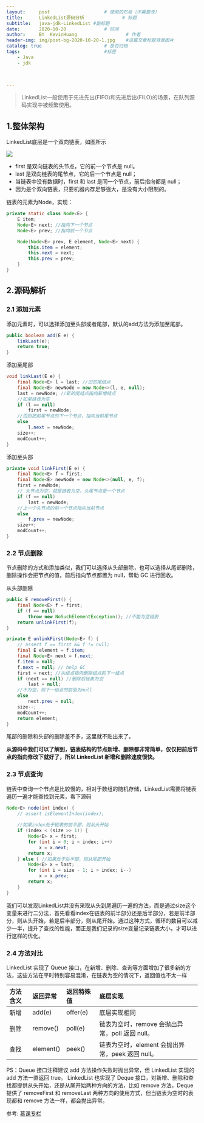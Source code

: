 ```yaml
---
layout:     post   				    # 使用的布局（不需要改）
title:      LinkedList源码分析 				# 标题 
subtitle:   java-jdk-LinkedList #副标题
date:       2020-10-20 				# 时间
author:     BY 	KevinHuang					# 作者
header-img: img/post-bg-2020-10-20-1.jpg 	#这篇文章标题背景图片
catalog: true 						# 是否归档
tags:								#标签
    - Java
    - jdk
    


---
```



>LinkedList一般使用于先进先出(FIFO)和先进后出(FILO)的场景，在队列源码实现中被频繁使用。

## 1.整体架构

LinkedList底层是一个双向链表，如图所示

![](https://github-blog-kevinhuang-1304012368.cos.ap-shanghai.myqcloud.com/img/20201025131008.png)

- first 是双向链表的头节点，它的前一个节点是 null。
- last 是双向链表的尾节点，它的后一个节点是 null；
- 当链表中没有数据时，first 和 last 是同一个节点，前后指向都是 null；
- 因为是个双向链表，只要机器内存足够强大，是没有大小限制的。

链表的元素为Node，实现：

```java
private static class Node<E> {
    E item;
    Node<E> next; //指向下一个节点
    Node<E> prev; //指向前一个节点

    Node(Node<E> prev, E element, Node<E> next) {
        this.item = element;
        this.next = next;
        this.prev = prev;
    }
}
```

## 2.源码解析

### 2.1 添加元素

添加元素时，可以选择添加至头部或者尾部，默认的add方法为添加至尾部。

```java
public boolean add(E e) {
    linkLast(e);
    return true;
}
```

添加至尾部

```java
void linkLast(E e) {
    final Node<E> l = last; //旧的尾结点
    final Node<E> newNode = new Node<>(l, e, null);
    last = newNode; //新的尾结点指向新增结点
    //如果链表为空
  	if (l == null) 
        first = newNode;
  	//否则把前尾节点的下一个节点，指向当前尾节点
    else
        l.next = newNode;
    size++;
    modCount++;
}
```

添加至头部

```java
private void linkFirst(E e) {
    final Node<E> f = first;
    final Node<E> newNode = new Node<>(null, e, f);
    first = newNode;
  	// 头节点为空，就是链表为空，头尾节点是一个节点
    if (f == null)
        last = newNode;
  	//上一个头节点的前一个节点指向当前节点
    else
        f.prev = newNode;
    size++;
    modCount++;
}
```

### 2.2 节点删除

节点删除的方式和添加类似，我们可以选择从头部删除，也可以选择从尾部删除，删除操作会把节点的值，前后指向节点都置为 null，帮助 GC 进行回收。

从头部删除

```java
public E removeFirst() {
    final Node<E> f = first;
    if (f == null)
        throw new NoSuchElementException(); //不能为空链表
    return unlinkFirst(f);
}
```



```java
private E unlinkFirst(Node<E> f) {
    // assert f == first && f != null;
    final E element = f.item;
    final Node<E> next = f.next;
    f.item = null;
    f.next = null; // help GC
    first = next; //头结点指向删除结点的下一结点
    if (next == null) //删除后链表为空
        last = null;
  	//不为空，则下一结点的前驱为null
    else
        next.prev = null;
    size--;
    modCount++;
    return element;
}
```

尾部的删除和头部的删除差不多，这里就不贴出来了。

**从源码中我们可以了解到，链表结构的节点新增、删除都非常简单，仅仅把前后节点的指向修改下就好了，所以 LinkedList 新增和删除速度很快。**

### 2.3 节点查询

链表中查询一个节点是比较慢的，相对于数组的随机存储，LinkedList需要将链表遍历一遍才能查找到元素，看下源码

```java
Node<E> node(int index) {
    // assert isElementIndex(index);
		
  	//如果index处于链表的前半部，则从头开始
    if (index < (size >> 1)) {
        Node<E> x = first;
        for (int i = 0; i < index; i++)
            x = x.next;
        return x;
    } else { //如果处于后半部，则从尾部开始
        Node<E> x = last;
        for (int i = size - 1; i > index; i--)
            x = x.prev;
        return x;
    }
}
```

我们可以发现LinkedList并没有采取从头到尾遍历一遍的方法，而是通过size这个变量来进行二分法，首先看看index在链表的前半部分还是后半部分，若是前半部分，则从头开始，若是后半部分，则从尾开始。通过这种方式，循环的数目可以减少一半，提升了查找的性能，而正是我们记录的size变量记录链表大小，才可以进行这样的优化。

### 2.4 方法对比

LinkedList 实现了 Queue 接口，在新增、删除、查询等方面增加了很多新的方法，这些方法在平时特别容易混淆，在链表为空的情况下，返回值也不太一样

| 方法含义 | 返回异常  | 返回特殊值 | 底层实现                                         |
| :------- | :-------- | :--------- | :----------------------------------------------- |
| 新增     | add(e)    | offer(e)   | 底层实现相同                                     |
| 删除     | remove()  | poll(e)    | 链表为空时，remove 会抛出异常，poll 返回 null。  |
| 查找     | element() | peek()     | 链表为空时，element 会抛出异常，peek 返回 null。 |

PS：Queue 接口注释建议 add 方法操作失败时抛出异常，但 LinkedList 实现的 add 方法一直返回 true。
LinkedList 也实现了 Deque 接口，对新增、删除和查找都提供从头开始，还是从尾开始两种方向的方法，比如 remove 方法，Deque 提供了 removeFirst 和 removeLast 两种方向的使用方式，但当链表为空时的表现都和 remove 方法一样，都会抛出异常。

参考: [慕课专栏](https://www.imooc.com/read/47) 